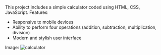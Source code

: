 This project includes a simple calculator coded using HTML, CSS, JavaScript. Features:
- Responsive to mobile devices
- Ability to perform four operations (addition, subtraction, multiplication, division)
- Modern and stylish user interface




Image:
![calculator](https://github.com/user-attachments/assets/7c1acf94-8fa0-4f70-85cc-a6a85813df79)
